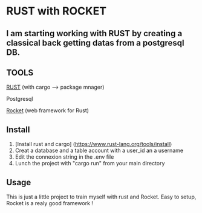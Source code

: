 # RUST with ROCKET 

## I am starting working with RUST by creating a classical back getting datas from a postgresql DB.

## TOOLS

[RUST](https://www.rust-lang.org) (with cargo --> package mnager)

Postgresql

[Rocket](https://rocket.rs) (web framework for Rust)

## Install

1. [Install rust and cargo] (https://www.rust-lang.org/tools/install)
2. Creat a database and a table account with a user_id an a username
3. Edit the connexion string in the .env file
4. Lunch the project with "cargo run" from your main directory

## Usage

This is just a little project to train myself with rust and Rocket. Easy to setup, Rocket is a realy good framework !